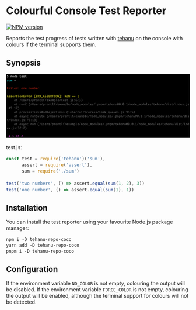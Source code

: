 # Colourful Console Test Reporter

[![NPM version](https://badge.fury.io/js/tehanu-repo-coco.png)](http://badge.fury.io/js/tehanu-repo-coco)

Reports the test progress of tests written with [tehanu] on the console with colours if the terminal supports them.

## Synopsis

![Console reporter](./run-coco.png)

test.js:

```js
const test = require('tehanu')('sum'),
      assert = require('assert'),
      sum = require('./sum')

test('two numbers', () => assert.equal(sum(1, 2), 3))
test('one number', () => assert.equal(sum(1), 1))
```

## Installation

You can install the test reporter using your favourite Node.js package manager:

```
npm i -D tehanu-repo-coco
yarn add -D tehanu-repo-coco
pnpm i -D tehanu-repo-coco
```

## Configuration

If the environment variable `NO_COLOR` is not empty, colouring the output will be disabled. If the environment variable `FORCE_COLOR` is not empty, colouring the output will be enabled, although the terminal support for colours will not be detected.

[tehanu]: https://www.npmjs.com/package/tehanu

